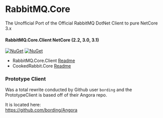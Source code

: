 # RabbitMQ.Core  
 The Unofficial Port of the Official RabbitMQ DotNet Client to pure NetCore 3.x  
 
#### RabbitMQ.Core.Client NetCore (2.2, 3.0, 3.1)
[![NuGet](https://img.shields.io/nuget/dt/RabbitMQ.Core.Client.svg)](https://www.nuget.org/packages/RabbitMQ.Core.Client/) [![NuGet](https://img.shields.io/nuget/v/RabbitMQ.Core.Client.svg)](https://www.nuget.org/packages/RabbitMQ.Core.Client/)
 
 * RabbitMQ.Core.Client [Readme](https://github.com/houseofcat/RabbitMQ.Core/tree/master/v5.1.2)  
 * CookedRabbit.Core [Readme](https://github.com/houseofcat/RabbitMQ.Core/tree/master/CookedRabbit.Core)  

### Prototype Client  
Was a total rewrite conducted by Github user `bording` and the PrototypeClient is based off of their Angora repo.  

It is located here:  
https://github.com/bording/Angora  
